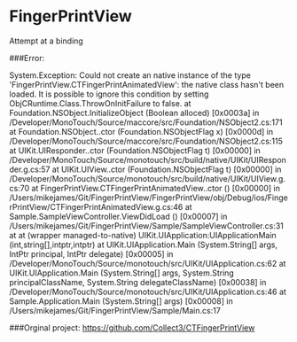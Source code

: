 # FingerPrintView
Attempt at a binding

###Error: 

System.Exception: Could not create an native instance of the type 'FingerPrintView.CTFingerPrintAnimatedView': the native class hasn't been loaded.
It is possible to ignore this condition by setting ObjCRuntime.Class.ThrowOnInitFailure to false.
  at Foundation.NSObject.InitializeObject (Boolean alloced) [0x0003a] in /Developer/MonoTouch/Source/maccore/src/Foundation/NSObject2.cs:171
  at Foundation.NSObject..ctor (Foundation.NSObjectFlag x) [0x0000d] in /Developer/MonoTouch/Source/maccore/src/Foundation/NSObject2.cs:115
  at UIKit.UIResponder..ctor (Foundation.NSObjectFlag t) [0x00000] in /Developer/MonoTouch/Source/monotouch/src/build/native/UIKit/UIResponder.g.cs:57
  at UIKit.UIView..ctor (Foundation.NSObjectFlag t) [0x00000] in /Developer/MonoTouch/Source/monotouch/src/build/native/UIKit/UIView.g.cs:70
  at FingerPrintView.CTFingerPrintAnimatedView..ctor () [0x00000] in /Users/mikejames/Git/FingerPrintView/FingerPrintView/obj/Debug/ios/FingerPrintView/CTFingerPrintAnimatedView.g.cs:46
  at Sample.SampleViewController.ViewDidLoad () [0x00007] in /Users/mikejames/Git/FingerPrintView/Sample/SampleViewController.cs:31
  at at (wrapper managed-to-native) UIKit.UIApplication:UIApplicationMain (int,string[],intptr,intptr)
  at UIKit.UIApplication.Main (System.String[] args, IntPtr principal, IntPtr delegate) [0x00005] in /Developer/MonoTouch/Source/monotouch/src/UIKit/UIApplication.cs:62
  at UIKit.UIApplication.Main (System.String[] args, System.String principalClassName, System.String delegateClassName) [0x00038] in /Developer/MonoTouch/Source/monotouch/src/UIKit/UIApplication.cs:46
  at Sample.Application.Main (System.String[] args) [0x00008] in /Users/mikejames/Git/FingerPrintView/Sample/Main.cs:17

###Orginal project: https://github.com/Collect3/CTFingerPrintView

